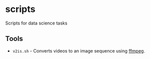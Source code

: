 # scripts

Scripts for data science tasks

## Tools

- `v2is.sh` - Converts videos to an image sequence using [ffmpeg](https://www.ffmpeg.org).